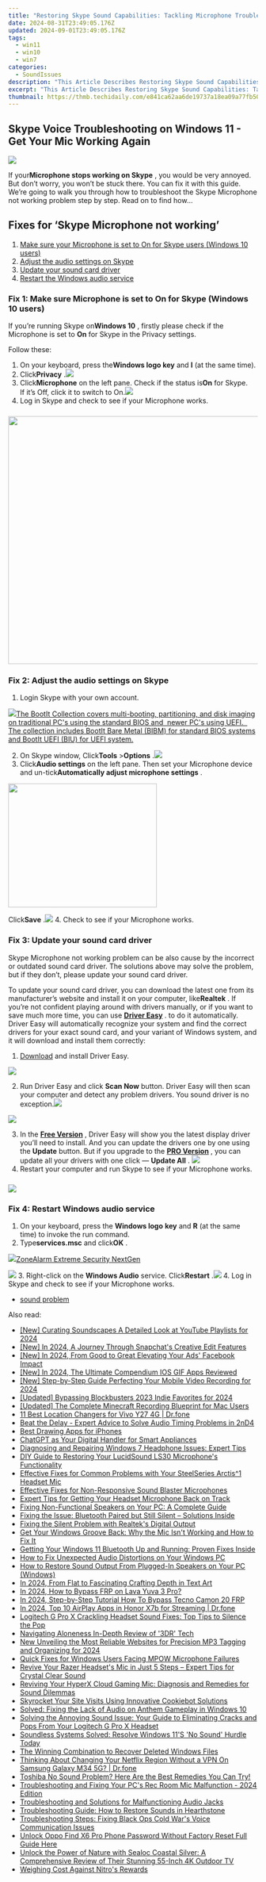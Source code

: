 ```yaml
---
title: "Restoring Skype Sound Capabilities: Tackling Microphone Troubles in Windows 11"
date: 2024-08-31T23:49:05.176Z
updated: 2024-09-01T23:49:05.176Z
tags:
  - win11
  - win10
  - win7
categories:
  - SoundIssues
description: "This Article Describes Restoring Skype Sound Capabilities: Tackling Microphone Troubles in Windows 11"
excerpt: "This Article Describes Restoring Skype Sound Capabilities: Tackling Microphone Troubles in Windows 11"
thumbnail: https://thmb.techidaily.com/e841ca62aa6de19737a18ea09a77fb50f1ee7b8f2f1fa7b3ae229b7af797fcf8.jpg
---
```


## Skype Voice Troubleshooting on Windows 11 - Get Your Mic Working Again

![](https://images.drivereasy.com/wp-content/uploads/2018/03/img_5ab602132d542.jpg)

 If your**Microphone stops working on Skype** , you would be very annoyed. But don’t worry, you won’t be stuck there. You can fix it with this guide. We’re going to walk you through how to troubleshoot the Skype Microphone not working problem step by step. Read on to find how…

## Fixes for ‘Skype Microphone not working’

1. [Make sure your Microphone is set to On for Skype users (Windows 10 users)](https://www.drivereasy.com/knowledge/fix-skype-microphone-not-working-on-windows-solved/#M1)
2. [Adjust the audio settings on Skype](https://tools.techidaily.com/drivereasy/download/)
3. [Update your sound card driver](https://tools.techidaily.com/drivereasy/download/)
4. [Restart the Windows audio service](https://tools.techidaily.com/drivereasy/download/)

###

### Fix 1: Make sure Microphone is set to On for Skype (Windows 10 users)

 If you’re running Skype on**Windows 10** , firstly please check if the Microphone is set to **On**  for Skype in the Privacy settings.

Follow these:

1. On your keyboard, press the**Windows logo key**  and **I** (at the same time).
2. Click**Privacy** .![](https://images.drivereasy.com/wp-content/uploads/2017/08/img_59968e2b7da45.png)
3. Click**Microphone** on the left pane. Check if the status is**On**  for Skype.  
 If it’s Off, click it to switch to On.![](https://images.drivereasy.com/wp-content/uploads/2017/08/img_59968e77b3c45.png)
4. Log in Skype and check to see if your Microphone works.

###

<!-- affiliate ads begin -->
<a href="https://appsumo.8odi.net/c/5597632/2087407/7443" target="_top" id="2087407"><img src="//a.impactradius-go.com/display-ad/7443-2087407" border="0" alt="" width="600" height="500"/></a><img height="0" width="0" src="https://appsumo.8odi.net/i/5597632/2087407/7443" style="position:absolute;visibility:hidden;" border="0" />
<!-- affiliate ads end -->
### Fix 2: Adjust the audio settings on Skype

1. Login Skype with your own account.
<!-- affiliate ads begin -->
<a href="https://secure.2checkout.com/order/checkout.php?PRODS=45152810&QTY=1&AFFILIATE=108875&CART=1"> <img src="https://secure.avangate.com/images/merchant/842ca578342915ccb8ae069595ba7233/products/copy_bootit-ss1_178x139.jpg" border="0">The BootIt Collection covers multi-booting, partitioning, and disk imaging on traditional PC's using the standard BIOS and  newer PC's using UEFI.   The collection includes BootIt Bare Metal (BIBM) for standard BIOS systems and BootIt UEFI (BIU) for UEFI system. 
</a>
<!-- affiliate ads end -->
2. On Skype window, Click**Tools** \>**Options** .![](https://images.drivereasy.com/wp-content/uploads/2017/08/img_599a3fd935df2.png)
3. Click**Audio settings** on the left pane. Then set your Microphone device and un-tick**Automatically adjust microphone settings** .  
<!-- affiliate ads begin -->
<a href="https://caperobbin.sjv.io/c/5597632/2006118/18460" target="_top" id="2006118"><img src="//a.impactradius-go.com/display-ad/18460-2006118" border="0" alt="" width="300" height="250"/></a><img height="0" width="0" src="https://imp.pxf.io/i/5597632/2006118/18460" style="position:absolute;visibility:hidden;" border="0" />
<!-- affiliate ads end -->
 Click**Save** .![](https://images.drivereasy.com/wp-content/uploads/2017/08/img_59969244028ac.jpg)
4. Check to see if your Microphone works.

###

### Fix 3: Update your sound card driver

 Skype Microphone not working problem can be also cause by the incorrect or outdated sound card driver. The solutions above may solve the problem, but if they don’t, please update your sound card driver.

 To update your sound card driver, you can download the latest one from its manufacturer’s website and install it on your computer, like**Realtek** . If you’re not confident playing around with drivers manually,  or if you want to save much more time, you can use **[Driver Easy](https://tools.techidaily.com/drivereasy/download/)**  . to do it automatically. Driver Easy will automatically recognize your system and find the correct drivers for your exact sound card, and your variant of Windows system, and it will download and install them correctly:

1. [Download](https://tools.techidaily.com/drivereasy/download/)  and install Driver Easy.
<!-- affiliate ads begin -->
<a href="https://store.bitdefender.com/affiliate.php?ACCOUNT=BITLATIN&AFFILIATE=108875&PATH=http%3A%2F%2Fwww.bitdefender.com%2Fbusiness%3FAFFILIATE%3D108875%26RESOURCE%3D30%2525%2BOff%2Ball%2BGravityZone%2BProducts"><img src="https://www.bitdefender.com/content/dam/bitdefender/business/campaign/1200X628.png" border="0"></a>
<!-- affiliate ads end -->
2. Run Driver Easy and click **Scan Now** button. Driver Easy will then scan your computer and detect any problem drivers. You sound driver is no exception.![](https://images.drivereasy.com/wp-content/uploads/2017/08/img_5992731451721.jpg)
<!-- affiliate ads begin -->
<a href="https://secure.2checkout.com/order/checkout.php?PRODS=35038891&QTY=1&AFFILIATE=108875&CART=1"><img src="https://www.dupinout.com/wp-content/uploads/2021/12/DupInOut-New-Duplicate-Scan-Tab.png" border="0"></a>
<!-- affiliate ads end -->
3. In the **[Free Version](https://tools.techidaily.com/drivereasy/download/)**  , Driver Easy will show you the latest display driver you’ll need to install. And you can update the drivers one by one using the   **Update** button.  But if you upgrade to the **[PRO Version](https://tools.techidaily.com/drivereasy/download/)** , you can update all your drivers with one click — **Update All** . ![](https://images.drivereasy.com/wp-content/uploads/2017/08/img_5992c06e8e725.jpg)
4. Restart your computer and run Skype to see if your Microphone works.

###

<!-- affiliate ads begin -->
<a href="https://store.massmailsoftware.com/order/checkout.php?PRODS=1300375&QTY=1&AFFILIATE=108875&CART=1"><img src="https://secure.avangate.com/images/merchant/dc87c13749315c7217cdc4ac692e704c/banera_for_partners-15_%281%29.jpg" border="0"></a>
<!-- affiliate ads end -->
### Fix 4: Restart Windows audio service

1. On your keyboard, press the **Windows logo** **key** and **R** (at the same time) to invoke the run command.
2. Type**services.msc** and click**OK** .  
<!-- affiliate ads begin -->
<a href="https://estore.zonealarm.com/order/checkout.php?PRODS=36245101&QTY=1&AFFILIATE=108875&CART=1"><img src="https://sc1.checkpoint.com/sc1/za/images/boxes/zang_box_trust.png" border="0">ZoneAlarm Extreme Security NextGen</a>
<!-- affiliate ads end -->
![](https://images.drivereasy.com/wp-content/uploads/2017/08/img_5996978261d98.png)
3. Right-click on the **Windows Audio** service. Click**Restart** .![](https://images.drivereasy.com/wp-content/uploads/2017/08/img_5996976eeec58.jpg)
4. Log in Skype and check to see if your Microphone works.

* [sound problem](https://tools.techidaily.com/drivereasy/download/)

<ins class="adsbygoogle"
     style="display:block"
     data-ad-format="autorelaxed"
     data-ad-client="ca-pub-7571918770474297"
     data-ad-slot="1223367746"></ins>



<ins class="adsbygoogle"
     style="display:block"
     data-ad-client="ca-pub-7571918770474297"
     data-ad-slot="8358498916"
     data-ad-format="auto"
     data-full-width-responsive="true"></ins>

<span class="atpl-alsoreadstyle">Also read:</span>
<div><ul>
<li><a href="https://facebook-video-share.techidaily.com/new-curating-soundscapes-a-detailed-look-at-youtube-playlists-for-2024/"><u>[New] Curating Soundscapes  A Detailed Look at YouTube Playlists for 2024</u></a></li>
<li><a href="https://snapchat-videos.techidaily.com/new-in-2024-a-journey-through-snapchats-creative-edit-features/"><u>[New] In 2024, A Journey Through Snapchat's Creative Edit Features</u></a></li>
<li><a href="https://facebook-video-content.techidaily.com/new-in-2024-from-good-to-great-elevating-your-ads-facebook-impact/"><u>[New] In 2024, From Good to Great  Elevating Your Ads' Facebook Impact</u></a></li>
<li><a href="https://fox-boxes.techidaily.com/new-in-2024-the-ultimate-compendium-ios-gif-apps-reviewed/"><u>[New] In 2024, The Ultimate Compendium  IOS GIF Apps Reviewed</u></a></li>
<li><a href="https://snapchat-videos.techidaily.com/new-step-by-step-guide-perfecting-your-mobile-video-recording-for-2024/"><u>[New] Step-by-Step Guide  Perfecting Your Mobile Video Recording for 2024</u></a></li>
<li><a href="https://eaxpv-info.techidaily.com/updated-bypassing-blockbusters-2023-indie-favorites-for-2024/"><u>[Updated] Bypassing Blockbusters  2023 Indie Favorites for 2024</u></a></li>
<li><a href="https://screen-activity-recording.techidaily.com/updated-the-complete-minecraft-recording-blueprint-for-mac-users/"><u>[Updated] The Complete Minecraft Recording Blueprint for Mac Users</u></a></li>
<li><a href="https://location-fake.techidaily.com/11-best-location-changers-for-vivo-y27-4g-drfone-by-drfone-virtual-android/"><u>11 Best Location Changers for Vivo Y27 4G | Dr.fone</u></a></li>
<li><a href="https://sound-issues.techidaily.com/beat-the-delay-expert-advice-to-solve-audio-timing-problems-in-2nd4/"><u>Beat the Delay - Expert Advice to Solve Audio Timing Problems in 2nD4</u></a></li>
<li><a href="https://extra-information.techidaily.com/best-drawing-apps-for-iphones/"><u>Best Drawing Apps for iPhones</u></a></li>
<li><a href="https://tech-haven.techidaily.com/chatgpt-as-your-digital-handler-for-smart-appliances/"><u>ChatGPT as Your Digital Handler for Smart Appliances</u></a></li>
<li><a href="https://sound-issues.techidaily.com/diagnosing-and-repairing-windows-7-headphone-issues-expert-tips/"><u>Diagnosing and Repairing Windows 7 Headphone Issues: Expert Tips</u></a></li>
<li><a href="https://sound-issues.techidaily.com/diy-guide-to-restoring-your-lucidsound-ls30-microphones-functionality/"><u>DIY Guide to Restoring Your LucidSound LS30 Microphone's Functionality</u></a></li>
<li><a href="https://sound-issues.techidaily.com/effective-fixes-for-common-problems-with-your-steelseries-arctis1-headset-mic/"><u>Effective Fixes for Common Problems with Your SteelSeries Arctis^1 Headset Mic</u></a></li>
<li><a href="https://sound-issues.techidaily.com/effective-fixes-for-non-responsive-sound-blaster-microphones/"><u>Effective Fixes for Non-Responsive Sound Blaster Microphones</u></a></li>
<li><a href="https://sound-issues.techidaily.com/expert-tips-for-getting-your-headset-microphone-back-on-track/"><u>Expert Tips for Getting Your Headset Microphone Back on Track</u></a></li>
<li><a href="https://sound-issues.techidaily.com/fixing-non-functional-speakers-on-your-pc-a-complete-guide/"><u>Fixing Non-Functional Speakers on Your PC: A Complete Guide</u></a></li>
<li><a href="https://sound-issues.techidaily.com/1723016318388-fixing-the-issue-bluetooth-paired-but-still-silent-solutions-inside/"><u>Fixing the Issue: Bluetooth Paired but Still Silent – Solutions Inside</u></a></li>
<li><a href="https://sound-issues.techidaily.com/fixing-the-silent-problem-with-realteks-digital-output/"><u>Fixing the Silent Problem with Realtek's Digital Output</u></a></li>
<li><a href="https://sound-issues.techidaily.com/1723016270231-get-your-windows-groove-back-why-the-mic-isnt-working-and-how-to-fix-it/"><u>Get Your Windows Groove Back: Why the Mic Isn't Working and How to Fix It</u></a></li>
<li><a href="https://sound-issues.techidaily.com/getting-your-windows-11-bluetooth-up-and-running-proven-fixes-inside/"><u>Getting Your Windows 11 Bluetooth Up and Running: Proven Fixes Inside</u></a></li>
<li><a href="https://sound-issues.techidaily.com/how-to-fix-unexpected-audio-distortions-on-your-windows-pc/"><u>How to Fix Unexpected Audio Distortions on Your Windows PC</u></a></li>
<li><a href="https://sound-issues.techidaily.com/how-to-restore-sound-output-from-plugged-in-speakers-on-your-pc-windows/"><u>How to Restore Sound Output From Plugged-In Speakers on Your PC (Windows)</u></a></li>
<li><a href="https://some-techniques.techidaily.com/in-2024-from-flat-to-fascinating-crafting-depth-in-text-art/"><u>In 2024, From Flat to Fascinating  Crafting Depth in Text Art</u></a></li>
<li><a href="https://android-frp.techidaily.com/in-2024-how-to-bypass-frp-on-lava-yuva-3-pro-by-drfone-android/"><u>In 2024, How to Bypass FRP on Lava Yuva 3 Pro?</u></a></li>
<li><a href="https://bypass-frp.techidaily.com/in-2024-step-by-step-tutorial-how-to-bypass-tecno-camon-20-frp-by-drfone-android/"><u>In 2024, Step-by-Step Tutorial How To Bypass Tecno Camon 20 FRP</u></a></li>
<li><a href="https://screen-mirror.techidaily.com/in-2024-top-10-airplay-apps-in-honor-x7b-for-streaming-drfone-by-drfone-android/"><u>In 2024, Top 10 AirPlay Apps in Honor X7b for Streaming | Dr.fone</u></a></li>
<li><a href="https://sound-issues.techidaily.com/logitech-g-pro-x-crackling-headset-sound-fixes-top-tips-to-silence-the-pop/"><u>Logitech G Pro X Crackling Headset Sound Fixes: Top Tips to Silence the Pop</u></a></li>
<li><a href="https://extra-tips.techidaily.com/navigating-aloneness-in-depth-review-of-3dr-tech/"><u>Navigating Aloneness  In-Depth Review of '3DR' Tech</u></a></li>
<li><a href="https://audio-editing.techidaily.com/new-unveiling-the-most-reliable-websites-for-precision-mp3-tagging-and-organizing-for-2024/"><u>New Unveiling the Most Reliable Websites for Precision MP3 Tagging and Organizing for 2024</u></a></li>
<li><a href="https://sound-issues.techidaily.com/quick-fixes-for-windows-users-facing-mpow-microphone-failures/"><u>Quick Fixes for Windows Users Facing MPOW Microphone Failures</u></a></li>
<li><a href="https://sound-issues.techidaily.com/revive-your-razer-headsets-mic-in-just-5-steps-expert-tips-for-crystal-clear-sound/"><u>Revive Your Razer Headset's Mic in Just 5 Steps – Expert Tips for Crystal Clear Sound</u></a></li>
<li><a href="https://sound-issues.techidaily.com/reviving-your-hyperx-cloud-gaming-mic-diagnosis-and-remedies-for-sound-dilemmas/"><u>Reviving Your HyperX Cloud Gaming Mic: Diagnosis and Remedies for Sound Dilemmas</u></a></li>
<li><a href="https://solve-manuals.techidaily.com/skyrocket-your-site-visits-using-innovative-cookiebot-solutions/"><u>Skyrocket Your Site Visits Using Innovative Cookiebot Solutions</u></a></li>
<li><a href="https://sound-issues.techidaily.com/solved-fixing-the-lack-of-audio-on-anthem-gameplay-in-windows-10/"><u>Solved: Fixing the Lack of Audio on Anthem Gameplay in Windows 10</u></a></li>
<li><a href="https://sound-issues.techidaily.com/solving-the-annoying-sound-issue-your-guide-to-eliminating-cracks-and-pops-from-your-logitech-g-pro-x-headset/"><u>Solving the Annoying Sound Issue: Your Guide to Eliminating Cracks and Pops From Your Logitech G Pro X Headset</u></a></li>
<li><a href="https://sound-issues.techidaily.com/soundless-systems-solved-resolve-windows-11s-no-sound-hurdle-today/"><u>Soundless Systems Solved: Resolve Windows 11'S 'No Sound' Hurdle Today</u></a></li>
<li><a href="https://windows11.techidaily.com/the-winning-combination-to-recover-deleted-windows-files/"><u>The Winning Combination to Recover Deleted Windows Files</u></a></li>
<li><a href="https://fake-location.techidaily.com/thinking-about-changing-your-netflix-region-without-a-vpn-on-samsung-galaxy-m34-5g-drfone-by-drfone-virtual-android/"><u>Thinking About Changing Your Netflix Region Without a VPN On Samsung Galaxy M34 5G? | Dr.fone</u></a></li>
<li><a href="https://sound-issues.techidaily.com/1723016833353-toshiba-no-sound-problem-here-are-the-best-remedies-you-can-try/"><u>Toshiba No Sound Problem? Here Are the Best Remedies You Can Try!</u></a></li>
<li><a href="https://sound-issues.techidaily.com/troubleshooting-and-fixing-your-pcs-rec-room-mic-malfunction-2024-edition/"><u>Troubleshooting and Fixing Your PC's Rec Room Mic Malfunction - 2024 Edition</u></a></li>
<li><a href="https://sound-issues.techidaily.com/troubleshooting-and-solutions-for-malfunctioning-audio-jacks/"><u>Troubleshooting and Solutions for Malfunctioning Audio Jacks</u></a></li>
<li><a href="https://sound-issues.techidaily.com/troubleshooting-guide-how-to-restore-sounds-in-hearthstone/"><u>Troubleshooting Guide: How to Restore Sounds in Hearthstone</u></a></li>
<li><a href="https://sound-issues.techidaily.com/troubleshooting-steps-fixing-black-ops-cold-wars-voice-communication-issues/"><u>Troubleshooting Steps: Fixing Black Ops Cold War's Voice Communication Issues</u></a></li>
<li><a href="https://easy-unlock-android.techidaily.com/unlock-oppo-find-x6-pro-phone-password-without-factory-reset-full-guide-here-by-drfone-android/"><u>Unlock Oppo Find X6 Pro Phone Password Without Factory Reset Full Guide Here</u></a></li>
<li><a href="https://buynow-tips.techidaily.com/unlock-the-power-of-nature-with-sealoc-coastal-silver-a-comprehensive-review-of-their-stunning-55-inch-4k-outdoor-tv/"><u>Unlock the Power of Nature with Sealoc Coastal Silver: A Comprehensive Review of Their Stunning 55-Inch 4K Outdoor TV</u></a></li>
<li><a href="https://games-able.techidaily.com/weighing-cost-against-nitros-rewards/"><u>Weighing Cost Against Nitro's Rewards</u></a></li>
</ul></div>
